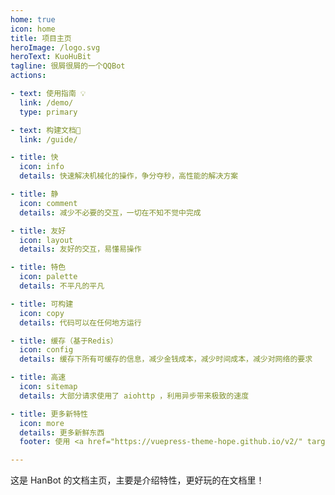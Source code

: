 ```yaml
---
home: true
icon: home
title: 项目主页
heroImage: /logo.svg
heroText: KuoHuBit
tagline: 很屑很屑的一个QQBot
actions:

- text: 使用指南 💡
  link: /demo/
  type: primary

- text: 构建文档🏢
  link: /guide/

- title: 快
  icon: info
  details: 快速解决机械化的操作，争分夺秒，高性能的解决方案

- title: 静
  icon: comment
  details: 减少不必要的交互，一切在不知不觉中完成

- title: 友好
  icon: layout
  details: 友好的交互，易懂易操作

- title: 特色
  icon: palette
  details: 不平凡的平凡

- title: 可构建
  icon: copy
  details: 代码可以在任何地方运行

- title: 缓存（基于Redis）
  icon: config
  details: 缓存下所有可缓存的信息，减少金钱成本，减少时间成本，减少对网络的要求

- title: 高速
  icon: sitemap
  details: 大部分请求使用了 aiohttp ，利用异步带来极致的速度

- title: 更多新特性
  icon: more
  details: 更多新鲜东西
  footer: 使用 <a href="https://vuepress-theme-hope.github.io/v2/" target="_blank">VuePress Theme Hope</a> 主题 | MIT 协议, 版权所有 © 2019-present Mr.Hope | 这套 <a href="https://v2.vuepress.vuejs.org/zh/" target="_blank">VuePress</a> 主题真的很好看，很美观，你也快去试试吧！

---
```


这是 HanBot 的文档主页，主要是介绍特性，更好玩的在文档里！